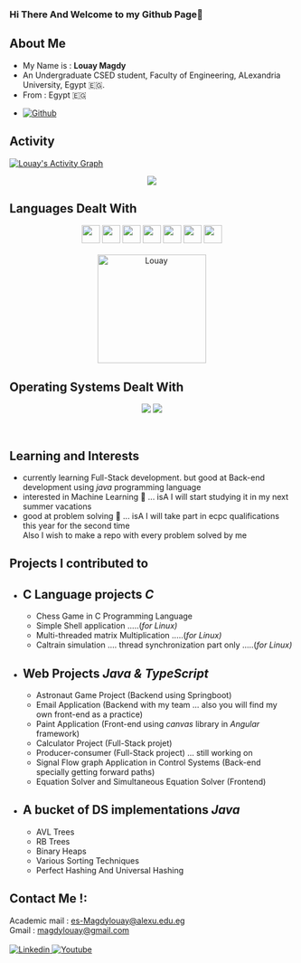 ### Hi There And Welcome to my Github Page👋
## About Me 
* My Name is : **Louay Magdy**
* An Undergraduate CSED student, Faculty of Engineering, ALexandria University, Egypt 🇪🇬.
* From : Egypt 🇪🇬
<!-- * ![Profile views](https://visitor-badge.glitch.me/badge?page_id=LouayMagdy) -->
* [![Github](https://img.shields.io/github/followers/LouayMagdy?label=Follow&style=social)](https://github.com/LouayMagdy)


## Activity
<a href="https://github.com/Louay"><img alt="Louay's Activity Graph" src="https://activity-graph.herokuapp.com/graph?username=LouayMagdy&custom_title=Louay's%20Contribution%20Graph&theme=react-white" /></a>
<p align="center"><img src="https://github-readme-stats.vercel.app/api?username=LouayMagdy" /></p>

 ## Languages Dealt With
<p align="center">
<a><img width ='32px' src ='https://raw.githubusercontent.com/rahulbanerjee26/githubAboutMeGenerator/main/icons/java.svg'></a>
<a> <img width ='32px' src ='https://raw.githubusercontent.com/rahulbanerjee26/githubAboutMeGenerator/main/icons/c.svg'> </a>
<a> <img width ='32px' src ='https://raw.githubusercontent.com/rahulbanerjee26/githubAboutMeGenerator/main/icons/cpp.svg'> </a>
<a><img width ='32px' src ='https://raw.githubusercontent.com/rahulbanerjee26/githubAboutMeGenerator/main/icons/scala.svg'></a>
<a> <img width ='32px' src ='https://raw.githubusercontent.com/rahulbanerjee26/githubAboutMeGenerator/main/icons/javascript.svg'></a>
<a><img width ='32px' src ='https://raw.githubusercontent.com/rahulbanerjee26/githubAboutMeGenerator/main/icons/css.svg'></a>
<a><img width ='32px' src ='https://raw.githubusercontent.com/rahulbanerjee26/githubAboutMeGenerator/main/icons/html.svg'></a>
</br></br>
<img src="https://github-readme-stats.vercel.app/api/top-langs?username=LouayMagdy&langs_count=11&show_icons=true&locale=en&layout=compact&theme=light" alt="Louay" height="192px"/>
</p>

<!-- <a href= https://github.com/Aditya664?tab=repositories&q=&type=&language=python&sort= > <img width ='32px' src ='https://raw.githubusercontent.com/rahulbanerjee26/githubAboutMeGenerator/main/icons/python.svg'> </a> -->
<!-- <a href= https://github.com/Aditya664?tab=repositories&q=&type=&language=reactjs&sort= > <img width ='32px' src ='https://raw.githubusercontent.com/rahulbanerjee26/githubAboutMeGenerator/main/icons/reactjs.svg'> </a> -->
<!-- <a href= https://github.com/Aditya664?tab=repositories&q=&type=&language=cpp&sort= > <img width ='32px' src ='https://raw.githubusercontent.com/rahulbanerjee26/githubAboutMeGenerator/main/icons/cpp.svg'> </a>
<a href= https://github.com/Aditya664?tab=repositories&q=&type=&language=sqlite&sort= > <img width ='32px' src ='https://raw.githubusercontent.com/rahulbanerjee26/githubAboutMeGenerator/main/icons/sqlite.svg'> </a>
<a href= https://github.com/Aditya664?tab=repositories&q=&type=&language=pytorch&sort= > <img width ='32px' src ='https://raw.githubusercontent.com/rahulbanerjee26/githubAboutMeGenerator/main/icons/pytorch.svg'> </a> -->
<!-- <a href= https://github.com/Aditya664?tab=repositories&q=&type=&language=android&sort= > <img width ='32px' src ='https://raw.githubusercontent.com/rahulbanerjee26/githubAboutMeGenerator/main/icons/android.svg'> </a> -->
## Operating Systems Dealt With
<p align="center">
   <a href="#"><img src="https://img.shields.io/badge/Ubuntu-E95420?style=plastic&logo=ubuntu&logoColor=white"></a>
   <a href="#"><img src="https://img.shields.io/badge/Windows-0078D6?style=plastic&logo=windows&logoColor=white"></a>
</p>
</br>

## Learning and Interests
* currently learning Full-Stack development. but good at Back-end development using _java_ programming language
* interested in Machine Learning 🤖 ... isA I will start studying it in my next summer vacations 
* good at problem solving 🧠 ... isA I will take part in ecpc qualifications this year for the second time </br> Also I wish to make a repo with every problem solved by me

## Projects I contributed to

* C Language projects _**C**_
   ----------------
   - Chess Game in C Programming Language
   - Simple Shell application .....(_for Linux)_
   - Multi-threaded matrix Multiplication .....(_for Linux)_
   - Caltrain simulation .... thread synchronization part only .....(_for Linux)_ 

* Web Projects _**Java & TypeScript**_
   ----------
   - Astronaut Game Project (Backend using Springboot)
   - Email Application (Backend with my team ... also you will find my own front-end as a practice)
   - Paint Application (Front-end using _canvas_ library in _Angular_ framework)
   - Calculator Project (Full-Stack projet)
   - Producer-consumer (Full-Stack project) ... still working on
   - Signal Flow graph Application in Control Systems (Back-end specially getting forward paths)
   - Equation Solver and Simultaneous Equation Solver (Frontend)
* A bucket of DS implementations _**Java**_
  -------------------------
  - AVL Trees
  - RB Trees
  - Binary Heaps
  - Various Sorting Techniques
  - Perfect Hashing And Universal Hashing

## Contact Me !:
Academic mail : es-Magdylouay@alexu.edu.eg </br>
Gmail : magdylouay@gmail.com </br></br>
<a href="https://www.linkedin.com/in/louay-magdy-b0a723201/">
  <img
    alt="Linkedin"
    src="https://img.shields.io/badge/linkedin-0077B5?logo=linkedin&logoColor=white&style=for-the-badge"
  />
</a> 
<a href="https://www.youtube.com/channel/UCESzYVizQ3YWrdgROv_clsA">
  <img
    alt="Youtube"
    src="https://img.shields.io/badge/youtube-FF0000?logo=youtube&logoColor=white&style=for-the-badge"
  />
</a>

<!--
**LouayMagdy/LouayMagdy** is a ✨ _special_ ✨ repository because its `README.md` (this file) appears on your GitHub profile.

Here are some ideas to get you started:

- 🔭 I’m currently working on ...
- 🌱 I’m currently learning ...
- 👯 I’m looking to collaborate on ...
- 🤔 I’m looking for help with ...
- 💬 Ask me about ...
- 📫 How to reach me: ...
- 😄 Pronouns: ...
- ⚡ Fun fact: ...
-->
